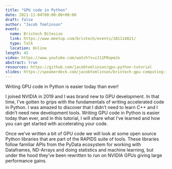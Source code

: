 ```yaml
---
title: "GPU code in Python"
date: 2021-11-04T00:00:00+00:00
draft: false
author: "Jacob Tomlinson"
event:
  name: Bristech Bitesize
  link: https://www.meetup.com/bristech/events/281114021/
  type: Talk
  location: Online
length: 45
video: https://www.youtube.com/watch?v=zJ11P0opmJo
abstract: true
resources: https://github.com/jacobtomlinson/gpu-python-tutorial
slides: https://speakerdeck.com/jacobtomlinson/bristech-gpu-computing-in-python
---
```


Writing GPU code in Python is easier today than ever!

I joined NVIDIA in 2019 and I was brand new to GPU development. In that time, I’ve gotten to grips with the fundamentals of writing accelerated code in Python. I was amazed to discover that I didn’t need to learn C++ and I didn’t need new development tools. Writing GPU code in Python is easier today than ever, and in this tutorial, I will share what I’ve learned and how you can get started with accelerating your code.

Once we’ve written a bit of GPU code we will look at some open source Python libraries that are part of the RAPIDS suite of tools. These libraries follow familiar APIs from the PyData ecosystem for working with Dataframes, ND-Arrays and doing statistics and machine learning, but under the hood they’ve been rewritten to run on NVIDIA GPUs giving large performance gains.
